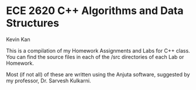 ECE 2620 C++ Algorithms and Data Structures
===========================================
Kevin Kan

This is a compilation of my Homework Assignments and Labs for C++ class. You can find the source files in each of the /src directories of each Lab or Homework.

Most (if not all) of these are written using the Anjuta software, suggested by my professor, Dr. Sarvesh Kulkarni.
